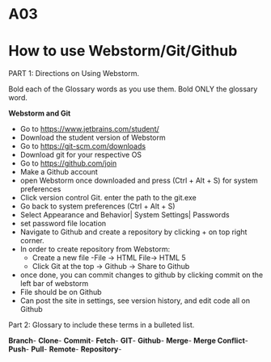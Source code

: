 # A03
# How to use Webstorm/Git/Github

PART 1: Directions on Using Webstorm.

Bold each of the Glossary words as you use them.  Bold ONLY the glossary word.

**Webstorm and Git**
- Go to https://www.jetbrains.com/student/
- Download the student version of Webstorm
- Go to https://git-scm.com/downloads
- Download git for your respective OS
- Go to https://github.com/join
- Make a Github account 
- open Webstorm once downloaded and press (Ctrl + Alt + S) for system preferences
- Click version control Git. enter the path to the git.exe
- Go back to system preferences (Ctrl + Alt + S)
- Select Appearance and Behavior| System Settings| Passwords
- set password file location
- Navigate to Github and create a repository by clicking + on top right corner. 
- In order to create repository from Webstorm:
    - Create a new file
       -File -> HTML File-> HTML 5
    - Click Git at the top -> Github -> Share to Github
- once done, you can commit changes to github by clicking commit on the left bar of webstorm
- File should be on Github
- Can post the site in settings, see version history, and edit code all on Github

Part 2: Glossary to include these terms in a bulleted list.

**Branch**-
**Clone**-
**Commit**-
**Fetch**-
**GIT**-
**Github**-
**Merge**-
**Merge Conflict**-
**Push**-
**Pull**-
**Remote**-
**Repository**-

